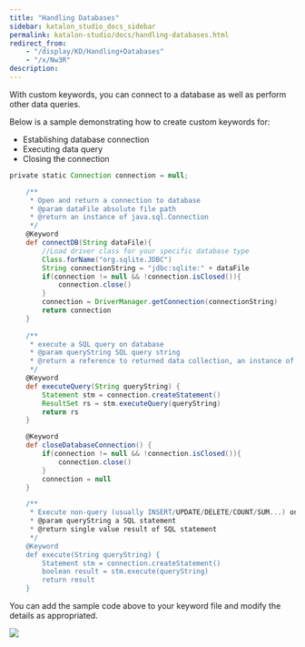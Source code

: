 ```yaml
---
title: "Handling Databases" 
sidebar: katalon_studio_docs_sidebar
permalink: katalon-studio/docs/handling-databases.html 
redirect_from:
    - "/display/KD/Handling+Databases"
    - "/x/Nw3R"
description: 
---
```

With custom keywords, you can connect to a database as well as perform other data queries. 

Below is a sample demonstrating how to create custom keywords for:

*   Establishing database connection
*   Executing data query
*   Closing the connection

```groovy
private static Connection connection = null;

	/**
	 * Open and return a connection to database
	 * @param dataFile absolute file path  
	 * @return an instance of java.sql.Connection
	 */
	@Keyword
	def connectDB(String dataFile){
		//Load driver class for your specific database type
		Class.forName("org.sqlite.JDBC")
		String connectionString = "jdbc:sqlite:" + dataFile
		if(connection != null && !connection.isClosed()){
			connection.close()
		}
		connection = DriverManager.getConnection(connectionString)
		return connection
	}
	
	/**
	 * execute a SQL query on database
	 * @param queryString SQL query string
	 * @return a reference to returned data collection, an instance of java.sql.ResultSet
	 */
	@Keyword
	def executeQuery(String queryString) {
		Statement stm = connection.createStatement()
		ResultSet rs = stm.executeQuery(queryString)				
        return rs
	}

	@Keyword
	def closeDatabaseConnection() {
		if(connection != null && !connection.isClosed()){
			connection.close()
		}
		connection = null
	}

	/**
	 * Execute non-query (usually INSERT/UPDATE/DELETE/COUNT/SUM...) on database	
	 * @param queryString a SQL statement
	 * @return single value result of SQL statement
	 */
	@Keyword
	def execute(String queryString) {
		Statement stm = connection.createStatement()
		boolean result = stm.execute(queryString)
		return result
	}
```

You can add the sample code above to your keyword file and modify the details as appropriated. 

![](../../images/katalon-studio/docs/handling-databases/image2017-2-24-113A383A14.png)